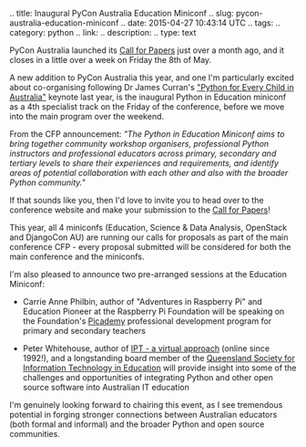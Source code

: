 .. title: Inaugural PyCon Australia Education Miniconf
.. slug: pycon-australia-education-miniconf
.. date: 2015-04-27 10:43:14 UTC
.. tags: 
.. category: python
.. link: 
.. description: 
.. type: text

PyCon Australia launched its [Call for Papers](http://2015.pycon-au.org/cfp) just over a month ago, and it closes in a little over a week on Friday the 8th of May.

A new addition to PyCon Australia this year, and one I'm particularly excited about co-organising following Dr James Curran's ["Python for Every Child in Australia"](https://www.youtube.com/watch?v=iVv7fCwVbp4&list=PLs4CJRBY5F1JQV44fKjRwjnh3CSTyJvOH&index=2) keynote last year, is the inaugural Python in Education miniconf as a 4th specialist track on the Friday of the conference, before we move into the main program over the weekend.

From the CFP announcement: *"The Python in Education Miniconf aims to bring together community workshop organisers, professional Python instructors and professional educators across primary, secondary and tertiary levels to share their experiences and requirements, and identify areas of potential collaboration with each other and also with the broader Python community."*

If that sounds like you, then I'd love to invite you to head over to the conference website and make your submission to the [Call for Papers](http://2015.pycon-au.org/cfp)!

This year, all 4 miniconfs (Education, Science & Data Analysis, OpenStack and DjangoCon AU) are running our calls for proposals as part of the main conference CFP - every proposal submitted will be considered for both the main conference and the miniconfs.

I'm also pleased to announce two pre-arranged sessions at the Education Miniconf:

* Carrie Anne Philbin, author of "Adventures in Raspberry Pi" and Education Pioneer at the Raspberry Pi Foundation will be speaking on the Foundation's [Picademy](https://www.raspberrypi.org/picademy/) professional development program for primary and secondary teachers 

* Peter Whitehouse, author of [IPT - a virtual approach](http://www.wonko.info/ipt/) (online since 1992!), and a longstanding board member of the [Queensland Society for Information Technology in Education](https://www.qsite.edu.au/home) will provide insight into some of the challenges and opportunities of integrating Python and other open source software into Australian IT education

I'm genuinely looking forward to chairing this event, as I see tremendous potential in forging stronger connections between Australian educators (both formal and informal) and the broader Python and open source communities.